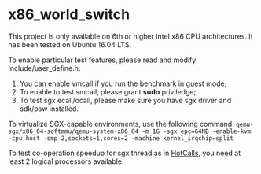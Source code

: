 # x86_world_switch

This project is only available on 6th or higher Intel x86 CPU architectures. It has been tested on Ubuntu 16.04 LTS.

To enable particular test features, please read and modify Include/user_define.h:
1. You can enable vmcall if you run the benchmark in guest mode;
2. To enable to test smcall, please grant **sudo** priviledge;
3. To test sgx ecall/ocall, please make sure you have sgx driver and sdk/psw installed.

To virtualize SGX-capable environments, use the following command:
`
qemu-sgx/x86_64-softmmu/qemu-system-x86_64 -m 1G -sgx epc=64MB -enable-kvm -cpu host -smp 2,sockets=1,cores=2 -machine kernel_irqchip=split
`

To test co-operation speedup for sgx thread as in [HotCalls](http://doi.acm.org/10.1145/3079856.3080208), you need at least 2 logical processors available.

